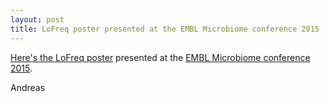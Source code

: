 ```yaml
---
layout: post
title: LoFreq poster presented at the EMBL Microbiome conference 2015
---
```


[Here's the LoFreq poster](http://figshare.com/articles/LoFreq_Poster_for_EMBL_Microbiome_conference_2015/1445985) presented at the
[EMBL Microbiome conference 2015](http://www.embl.de/training/events/2015/MET15-01/).


Andreas
